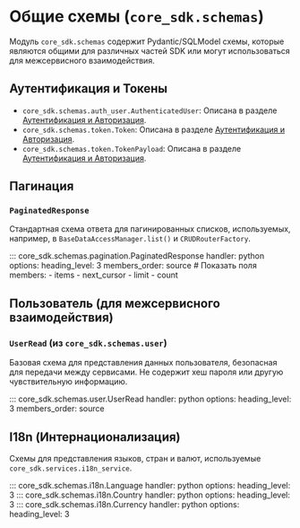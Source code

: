 # Общие схемы (`core_sdk.schemas`)

Модуль `core_sdk.schemas` содержит Pydantic/SQLModel схемы, которые являются общими для различных частей SDK или могут использоваться для межсервисного взаимодействия.

## Аутентификация и Токены

*   `core_sdk.schemas.auth_user.AuthenticatedUser`: Описана в разделе [Аутентификация и Авторизация](./auth_security.md).
*   `core_sdk.schemas.token.Token`: Описана в разделе [Аутентификация и Авторизация](./auth_security.md).
*   `core_sdk.schemas.token.TokenPayload`: Описана в разделе [Аутентификация и Авторизация](./auth_security.md).

## Пагинация

### `PaginatedResponse`
Стандартная схема ответа для пагинированных списков, используемых, например, в `BaseDataAccessManager.list()` и `CRUDRouterFactory`.

::: core_sdk.schemas.pagination.PaginatedResponse
    handler: python
    options:
      heading_level: 3
      members_order: source
      # Показать поля
      members:
        - items
        - next_cursor
        - limit
        - count

## Пользователь (для межсервисного взаимодействия)

### `UserRead` (из `core_sdk.schemas.user`)
Базовая схема для представления данных пользователя, безопасная для передачи между сервисами.
Не содержит хеш пароля или другую чувствительную информацию.

::: core_sdk.schemas.user.UserRead
    handler: python
    options:
      heading_level: 3
      members_order: source

## I18n (Интернационализация)

Схемы для представления языков, стран и валют, используемые `core_sdk.services.i18n_service`.

::: core_sdk.schemas.i18n.Language
    handler: python
    options:
      heading_level: 3
::: core_sdk.schemas.i18n.Country
    handler: python
    options:
      heading_level: 3
::: core_sdk.schemas.i18n.Currency
    handler: python
    options:
      heading_level: 3